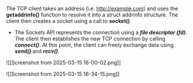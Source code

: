 The TCP client takes an address (i.e. http://example.com) and uses the **getaddrinfo()** function to resolve it into a struct addrinfo structure. 
The client then creates a socket using a call to **socket()** 
- The Sockets API represents the connection using a ***file descriptor (fd)***.
The client then establishes the new TCP connection by calling ***connect()***. At this point, the client can freely exchange data using ***send()*** and ***recv()***.

![[Screenshot from 2025-03-15 16-00-02.png]]

![[Screenshot from 2025-03-15 16-34-15.png]]

